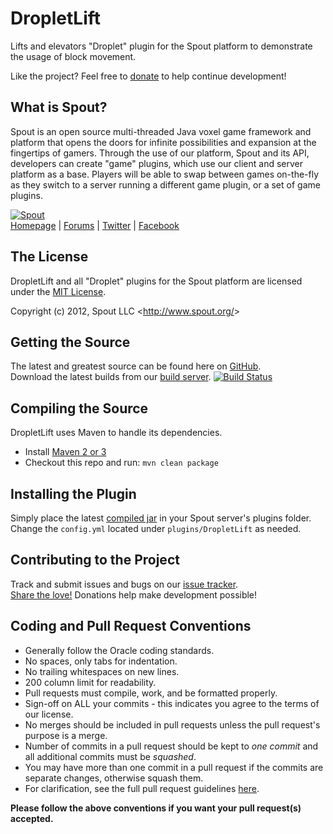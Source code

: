 DropletLift
===========
Lifts and elevators "Droplet" plugin for the Spout platform to demonstrate the usage of block movement.

Like the project? Feel free to [donate] to help continue development!

## What is Spout?
Spout is an open source multi-threaded Java voxel game framework and platform that opens the doors for infinite possibilities and expansion at the fingertips of gamers. Through the use of our platform, Spout and its API, developers can create "game" plugins, which use our client and server platform as a base. Players will be able to swap between games on-the-fly as they switch to a server running a different game plugin, or a set of game plugins.

[![Spout][Logo]][Homepage]  
[Homepage] | [Forums] | [Twitter] | [Facebook]

## The License
DropletLift and all "Droplet" plugins for the Spout platform are licensed under the [MIT License][License].

Copyright (c) 2012, Spout LLC <<http://www.spout.org/>>  

## Getting the Source
The latest and greatest source can be found here on [GitHub][Source].  
Download the latest builds from our [build server][Builds]. [![Build Status](http://build.spout.org/job/DropletLift/badge/icon)][Builds]

## Compiling the Source
DropletLift uses Maven to handle its dependencies.

* Install [Maven 2 or 3](http://maven.apache.org/download.html)  
* Checkout this repo and run: `mvn clean package`

## Installing the Plugin
Simply place the latest [compiled jar][Builds] in your Spout server's plugins folder.  
Change the `config.yml` located under `plugins/DropletLift` as needed.

## Contributing to the Project
Track and submit issues and bugs on our [issue tracker][Issues].  
[Share the love!][Donate] Donations help make development possible!

## Coding and Pull Request Conventions
* Generally follow the Oracle coding standards.
* No spaces, only tabs for indentation.
* No trailing whitespaces on new lines.
* 200 column limit for readability.
* Pull requests must compile, work, and be formatted properly.
* Sign-off on ALL your commits - this indicates you agree to the terms of our license.
* No merges should be included in pull requests unless the pull request's purpose is a merge.
* Number of commits in a pull request should be kept to *one commit* and all additional commits must be *squashed*.
* You may have more than one commit in a pull request if the commits are separate changes, otherwise squash them.
* For clarification, see the full pull request guidelines [here](http://spout.in/prguide).

**Please follow the above conventions if you want your pull request(s) accepted.**

[Logo]: http://cdn.spout.org/img/logo/spout_new.png
[Homepage]: http://www.spout.org
[Forums]: http://forums.spout.org
[License]: http://cdn.spout.org/license/mit.txt
[Source]: https://github.com/Droplets/DropletLift
[Builds]: http://build.spout.org/job/DropletLift
[Issues]: http://issues.spout.org/browse/droplet
[Wiki]: http://wiki.spout.org/display/droplet
[Twitter]: http://spout.in/twitter
[Facebook]: http://spout.in/facebook
[Donate]: http://spout.in/donate
